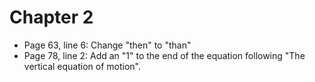 # Chapter 2
* Page 63, line 6: Change "then" to "than"
* Page 78, line 2: Add an "1" to the end of the equation following "The vertical equation of motion".
